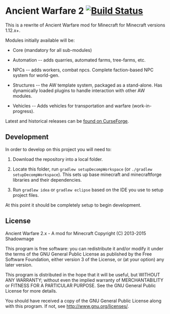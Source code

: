 # Ancient Warfare 2 [![Build Status](https://travis-ci.org/P3pp3rF1y/AncientWarfare2.svg?branch=1.12.x)](https://travis-ci.org/P3pp3rF1y/AncientWarfare2)

This is a rewrite of Ancient Warfare mod for Minecraft for Minecraft versions 1.12.x+.
 
Modules initially available will be:

* Core (mandatory for all sub-modules)  

* Automation -- adds quarries, automated farms, tree-farms, etc.  

* NPCs -- adds workers, combat npcs. Complete faction-based NPC system for world-gen.  

* Structures -- the AW template system, packaged as a stand-alone. Has dynamically loaded plugins to handle interaction with other AW modules.  

* Vehicles -- Adds vehicles for transportation and warfare (work-in-progress).

Latest and historical releases can be [found on CurseForge](https://minecraft.curseforge.com/projects/ancient-warfare-2/files).

## Development

In order to develop on this project you will need to:  

1) Download the repository into a local folder.  

2) Locate this folder, run `gradlew setupDecompWorkspace` (or `./gradlew setupDecompWorkspace`). This sets up base minecraft and minecraftforge libraries and their dependencies.

3) Run `gradlew idea` or `gradlew eclipse` based on the IDE you use to setup project files.

At this point it should be completely setup to begin development.  
  


## License

Ancient Warfare 2.x - A mod for Minecraft
Copyright (C) 2013-2015  Shadowmage
  
This program is free software: you can redistribute it and/or modify
it under the terms of the GNU General Public License as published by
the Free Software Foundation, either version 3 of the License, or
(at your option) any later version.
  
This program is distributed in the hope that it will be useful,
but WITHOUT ANY WARRANTY; without even the implied warranty of
MERCHANTABILITY or FITNESS FOR A PARTICULAR PURPOSE.  See the
GNU General Public License for more details.
  
You should have received a copy of the GNU General Public License
along with this program.  If not, see <http://www.gnu.org/licenses/>.
